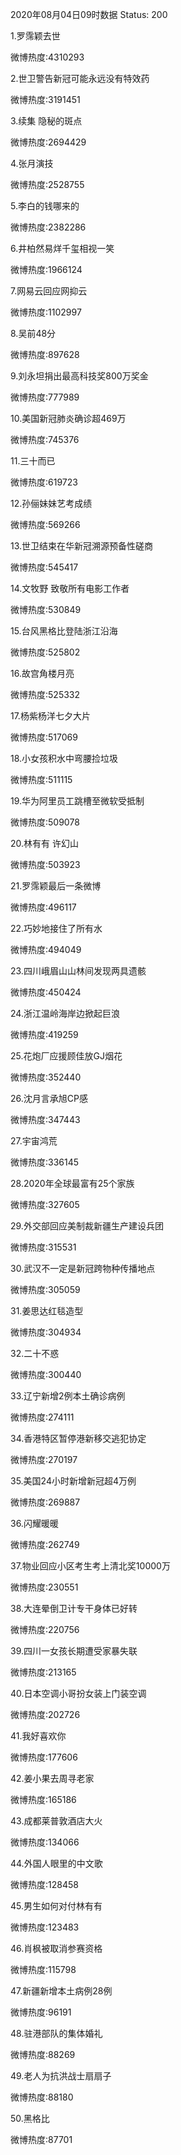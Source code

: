 2020年08月04日09时数据
Status: 200

1.罗霈颖去世

微博热度:4310293

2.世卫警告新冠可能永远没有特效药

微博热度:3191451

3.续集 隐秘的斑点

微博热度:2694429

4.张月演技

微博热度:2528755

5.李白的钱哪来的

微博热度:2382286

6.井柏然易烊千玺相视一笑

微博热度:1966124

7.网易云回应网抑云

微博热度:1102997

8.吴前48分

微博热度:897628

9.刘永坦捐出最高科技奖800万奖金

微博热度:777989

10.美国新冠肺炎确诊超469万

微博热度:745376

11.三十而已

微博热度:619723

12.孙俪妹妹艺考成绩

微博热度:569266

13.世卫结束在华新冠溯源预备性磋商

微博热度:545417

14.文牧野 致敬所有电影工作者

微博热度:530849

15.台风黑格比登陆浙江沿海

微博热度:525802

16.故宫角楼月亮

微博热度:525332

17.杨紫杨洋七夕大片

微博热度:517069

18.小女孩积水中弯腰捡垃圾

微博热度:511115

19.华为阿里员工跳槽至微软受抵制

微博热度:509078

20.林有有 许幻山

微博热度:503923

21.罗霈颖最后一条微博

微博热度:496117

22.巧妙地接住了所有水

微博热度:494049

23.四川峨眉山山林间发现两具遗骸

微博热度:450424

24.浙江温岭海岸边掀起巨浪

微博热度:419259

25.花炮厂应援顾佳放GJ烟花

微博热度:352440

26.沈月言承旭CP感

微博热度:347443

27.宇宙鸿荒

微博热度:336145

28.2020年全球最富有25个家族

微博热度:327605

29.外交部回应美制裁新疆生产建设兵团

微博热度:315531

30.武汉不一定是新冠跨物种传播地点

微博热度:305059

31.姜思达红毯造型

微博热度:304934

32.二十不惑

微博热度:300440

33.辽宁新增2例本土确诊病例

微博热度:274111

34.香港特区暂停港新移交逃犯协定

微博热度:270197

35.美国24小时新增新冠超4万例

微博热度:269887

36.闪耀暖暖

微博热度:262749

37.物业回应小区考生考上清北奖10000万

微博热度:230551

38.大连晕倒卫计专干身体已好转

微博热度:220756

39.四川一女孩长期遭受家暴失联

微博热度:213165

40.日本空调小哥扮女装上门装空调

微博热度:202726

41.我好喜欢你

微博热度:177606

42.姜小果去周寻老家

微博热度:165186

43.成都莱普敦酒店大火

微博热度:134066

44.外国人眼里的中文歌

微博热度:128458

45.男生如何对付林有有

微博热度:123483

46.肖枫被取消参赛资格

微博热度:115798

47.新疆新增本土病例28例

微博热度:96191

48.驻港部队的集体婚礼

微博热度:88269

49.老人为抗洪战士扇扇子

微博热度:88180

50.黑格比

微博热度:87701


